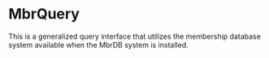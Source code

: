 MbrQuery
=====

This is a generalized query interface that utilizes the membership database system available when the MbrDB system is installed.
